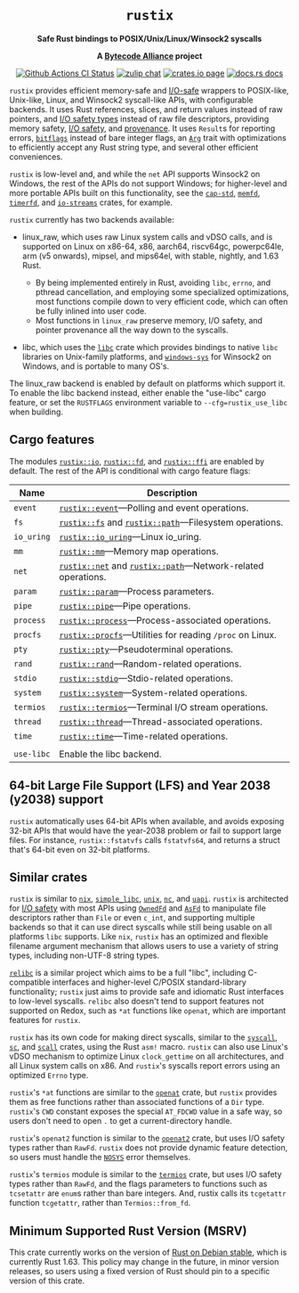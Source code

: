 <div align="center">
  <h1><code>rustix</code></h1>

  <p>
    <strong>Safe Rust bindings to POSIX/Unix/Linux/Winsock2 syscalls</strong>
  </p>

  <strong>A <a href="https://bytecodealliance.org/">Bytecode Alliance</a> project</strong>

  <p>
    <a href="https://github.com/bytecodealliance/rustix/actions?query=workflow%3ACI"><img src="https://github.com/bytecodealliance/rustix/workflows/CI/badge.svg" alt="Github Actions CI Status" /></a>
    <a href="https://bytecodealliance.zulipchat.com/#narrow/stream/206238-general"><img src="https://img.shields.io/badge/zulip-join_chat-brightgreen.svg" alt="zulip chat" /></a>
    <a href="https://crates.io/crates/rustix"><img src="https://img.shields.io/crates/v/rustix.svg" alt="crates.io page" /></a>
    <a href="https://docs.rs/rustix"><img src="https://docs.rs/rustix/badge.svg" alt="docs.rs docs" /></a>
  </p>
</div>

`rustix` provides efficient memory-safe and [I/O-safe] wrappers to POSIX-like,
Unix-like, Linux, and Winsock2 syscall-like APIs, with configurable backends.
It uses Rust references, slices, and return values instead of raw pointers, and
[I/O safety types] instead of raw file descriptors, providing memory safety,
[I/O safety], and [provenance]. It uses `Result`s for reporting errors,
[`bitflags`] instead of bare integer flags, an [`Arg`] trait with optimizations
to efficiently accept any Rust string type, and several other efficient
conveniences.

`rustix` is low-level and, and while the `net` API supports Winsock2 on
Windows, the rest of the APIs do not support Windows; for higher-level and more
portable APIs built on this functionality, see the [`cap-std`], [`memfd`],
[`timerfd`], and [`io-streams`] crates, for example.

`rustix` currently has two backends available:

 * linux_raw, which uses raw Linux system calls and vDSO calls, and is
   supported on Linux on x86-64, x86, aarch64, riscv64gc, powerpc64le,
   arm (v5 onwards), mipsel, and mips64el, with stable, nightly, and 1.63 Rust.
    - By being implemented entirely in Rust, avoiding `libc`, `errno`, and pthread
      cancellation, and employing some specialized optimizations, most functions
      compile down to very efficient code, which can often be fully inlined into
      user code.
    - Most functions in `linux_raw` preserve memory, I/O safety, and pointer
      provenance all the way down to the syscalls.

 * libc, which uses the [`libc`] crate which provides bindings to native `libc`
   libraries on Unix-family platforms, and [`windows-sys`] for Winsock2 on
   Windows, and is portable to many OS's.

The linux_raw backend is enabled by default on platforms which support it. To
enable the libc backend instead, either enable the "use-libc" cargo feature,
or set the `RUSTFLAGS` environment variable to `--cfg=rustix_use_libc` when
building.

## Cargo features

The modules [`rustix::io`], [`rustix::fd`], and [`rustix::ffi`] are enabled
by default. The rest of the API is conditional with cargo feature flags:

| Name       | Description
| ---------- | ---------------------
| `event`    | [`rustix::event`]—Polling and event operations.
| `fs`       | [`rustix::fs`] and [`rustix::path`]—Filesystem operations.
| `io_uring` | [`rustix::io_uring`]—Linux io_uring.
| `mm`       | [`rustix::mm`]—Memory map operations.
| `net`      | [`rustix::net`] and [`rustix::path`]—Network-related operations.
| `param`    | [`rustix::param`]—Process parameters.
| `pipe`     | [`rustix::pipe`]—Pipe operations.
| `process`  | [`rustix::process`]—Process-associated operations.
| `procfs`   | [`rustix::procfs`]—Utilities for reading `/proc` on Linux.
| `pty`      | [`rustix::pty`]—Pseudoterminal operations.
| `rand`     | [`rustix::rand`]—Random-related operations.
| `stdio`    | [`rustix::stdio`]—Stdio-related operations.
| `system`   | [`rustix::system`]—System-related operations.
| `termios`  | [`rustix::termios`]—Terminal I/O stream operations.
| `thread`   | [`rustix::thread`]—Thread-associated operations.
| `time`     | [`rustix::time`]—Time-related operations.
|            |
| `use-libc` | Enable the libc backend.

[`rustix::event`]: https://docs.rs/rustix/*/rustix/fs/index.html
[`rustix::fs`]: https://docs.rs/rustix/*/rustix/fs/index.html
[`rustix::io_uring`]: https://docs.rs/rustix/*/rustix/io_uring/index.html
[`rustix::mm`]: https://docs.rs/rustix/*/rustix/mm/index.html
[`rustix::net`]: https://docs.rs/rustix/*/rustix/net/index.html
[`rustix::param`]: https://docs.rs/rustix/*/rustix/param/index.html
[`rustix::pipe`]: https://docs.rs/rustix/*/rustix/pipe/index.html
[`rustix::process`]: https://docs.rs/rustix/*/rustix/process/index.html
[`rustix::procfs`]: https://docs.rs/rustix/*/rustix/procfs/index.html
[`rustix::pty`]: https://docs.rs/rustix/*/rustix/pty/index.html
[`rustix::rand`]: https://docs.rs/rustix/*/rustix/rand/index.html
[`rustix::stdio`]: https://docs.rs/rustix/*/rustix/stdio/index.html
[`rustix::system`]: https://docs.rs/rustix/*/rustix/system/index.html
[`rustix::termios`]: https://docs.rs/rustix/*/rustix/termios/index.html
[`rustix::thread`]: https://docs.rs/rustix/*/rustix/thread/index.html
[`rustix::time`]: https://docs.rs/rustix/*/rustix/time/index.html
[`rustix::io`]: https://docs.rs/rustix/*/rustix/io/index.html
[`rustix::fd`]: https://docs.rs/rustix/*/rustix/fd/index.html
[`rustix::ffi`]: https://docs.rs/rustix/*/rustix/ffi/index.html
[`rustix::path`]: https://docs.rs/rustix/*/rustix/path/index.html

## 64-bit Large File Support (LFS) and Year 2038 (y2038) support

`rustix` automatically uses 64-bit APIs when available, and avoids exposing
32-bit APIs that would have the year-2038 problem or fail to support large
files. For instance, `rustix::fstatvfs` calls `fstatvfs64`, and returns a
struct that's 64-bit even on 32-bit platforms.

## Similar crates

`rustix` is similar to [`nix`], [`simple_libc`], [`unix`], [`nc`], and
[`uapi`]. `rustix` is architected for [I/O safety] with most APIs using
[`OwnedFd`] and [`AsFd`] to manipulate file descriptors rather than `File` or
even `c_int`, and supporting multiple backends so that it can use direct
syscalls while still being usable on all platforms `libc` supports. Like `nix`,
`rustix` has an optimized and flexible filename argument mechanism that allows
users to use a variety of string types, including non-UTF-8 string types.

[`relibc`] is a similar project which aims to be a full "libc", including
C-compatible interfaces and higher-level C/POSIX standard-library
functionality; `rustix` just aims to provide safe and idiomatic Rust interfaces
to low-level syscalls. `relibc` also doesn't tend to support features not
supported on Redox, such as `*at` functions like `openat`, which are important
features for `rustix`.

`rustix` has its own code for making direct syscalls, similar to the
[`syscall`], [`sc`], and [`scall`] crates, using the Rust `asm!` macro.
`rustix` can also use Linux's vDSO mechanism to optimize Linux `clock_gettime`
on all architectures, and all Linux system calls on x86. And `rustix`'s
syscalls report errors using an optimized `Errno` type.

`rustix`'s `*at` functions are similar to the [`openat`] crate, but `rustix`
provides them as free functions rather than associated functions of a `Dir`
type. `rustix`'s `CWD` constant exposes the special `AT_FDCWD` value in a safe
way, so users don't need to open `.` to get a current-directory handle.

`rustix`'s `openat2` function is similar to the [`openat2`] crate, but uses I/O
safety types rather than `RawFd`. `rustix` does not provide dynamic feature
detection, so users must handle the [`NOSYS`] error themselves.

`rustix`'s `termios` module is similar to the [`termios`] crate, but uses I/O
safety types rather than `RawFd`, and the flags parameters to functions such as
`tcsetattr` are `enum`s rather than bare integers. And, rustix calls its
`tcgetattr` function `tcgetattr`, rather than `Termios::from_fd`.

## Minimum Supported Rust Version (MSRV)

This crate currently works on the version of [Rust on Debian stable], which is
currently Rust 1.63. This policy may change in the future, in minor version
releases, so users using a fixed version of Rust should pin to a specific
version of this crate.

[Rust on Debian stable]: https://packages.debian.org/stable/rust/rustc
[`nix`]: https://crates.io/crates/nix
[`unix`]: https://crates.io/crates/unix
[`nc`]: https://crates.io/crates/nc
[`simple_libc`]: https://crates.io/crates/simple_libc
[`uapi`]: https://crates.io/crates/uapi
[`relibc`]: https://github.com/redox-os/relibc
[`syscall`]: https://crates.io/crates/syscall
[`sc`]: https://crates.io/crates/sc
[`scall`]: https://crates.io/crates/scall
[`openat`]: https://crates.io/crates/openat
[`openat2`]: https://crates.io/crates/openat2
[I/O safety types]: https://doc.rust-lang.org/stable/std/os/fd/index.html#structs
[`termios`]: https://crates.io/crates/termios
[`libc`]: https://crates.io/crates/libc
[`windows-sys`]: https://crates.io/crates/windows-sys
[`cap-std`]: https://crates.io/crates/cap-std
[`memfd`]: https://crates.io/crates/memfd
[`timerfd`]: https://crates.io/crates/timerfd
[`io-streams`]: https://crates.io/crates/io-streams
[`bitflags`]: https://crates.io/crates/bitflags
[`Arg`]: https://docs.rs/rustix/*/rustix/path/trait.Arg.html
[I/O-safe]: https://github.com/rust-lang/rfcs/blob/master/text/3128-io-safety.md
[I/O safety]: https://github.com/rust-lang/rfcs/blob/master/text/3128-io-safety.md
[provenance]: https://github.com/rust-lang/rust/issues/95228
[`OwnedFd`]: https://doc.rust-lang.org/stable/std/os/fd/struct.OwnedFd.html
[`AsFd`]: https://doc.rust-lang.org/stable/std/os/fd/trait.AsFd.html
[`NOSYS`]: https://docs.rs/rustix/*/rustix/io/struct.Errno.html#associatedconstant.NOSYS
